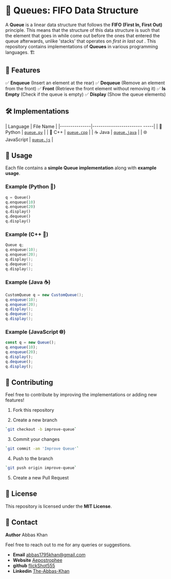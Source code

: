 # 🚀 Queues: FIFO Data Structure

A **Queue** is a linear data structure that follows the **FIFO (First In, First Out)** principle. This means that the structure of this data structure is such that the element that goes in while come out before the ones that entered the queue afterwards, unlike 'stacks' that operates on *first in last out* . This repository contains implementations of **Queues** in various programming languages. 🏗️

## 📌 Features
✅ **Enqueue** (Insert an element at the rear)
✅ **Dequeue** (Remove an element from the front)
✅ **Front** (Retrieve the front element without removing it)
✅ **Is Empty** (Check if the queue is empty)
✅ **Display** (Show the queue elements)

## 🛠 Implementations

| Language      | File Name                    |
|---------------|------------------------ -----|
| 🐍 Python     | [`queue.py`](queue.py)      |
| 🚀 C++        | [`queue.cpp`](queue.cpp)    |
| ☕ Java       | [`queue.java`](queue.java)  |
| 🌐 JavaScript | [`queue.js`](queue.js)      |

## 📜 Usage
Each file contains a **simple Queue implementation** along with **example usage**.

### Example (Python 🐍)
```python
q = Queue()
q.enqueue(10)
q.enqueue(20)
q.display()
q.dequeue()
q.display()
```

### Example (C++ 🚀)
```cpp
Queue q;
q.enqueue(10);
q.enqueue(20);
q.display();
q.dequeue();
q.display();
```

### Example (Java ☕)
```java
CustomQueue q = new CustomQueue();
q.enqueue(10);
q.enqueue(20);
q.display();
q.dequeue();
q.display();
```

### Example (JavaScript 🌐)
```javascript
const q = new Queue();
q.enqueue(10);
q.enqueue(20);
q.display();
q.dequeue();
q.display();
```

## 🤝 Contributing
Feel free to contribute by improving the implementations or adding new features!
1. Fork this repository

2. Create a new branch
```bash
`git checkout -b improve-queue`
```

3. Commit your changes
```bash
`git commit -am 'Improve Queue'`
```

4. Push to the branch
```bash
`git push origin improve-queue`
```

5. Create a new Pull Request

## 📜 License
This repository is licensed under the **MIT License**.

## 📧 Contact

**Author** Abbas Khan

Feel free to reach out to me for any queries or suggestions.
- **Email** [abbas1795khan@gmail.com](mailto:abbas1795khan@gmail.com)
- **Website** [Aepostrophee](https://www.aepostrophee.kesug.com)
- **github** [flickShot555](https://www.github.com/flickShot555/)
- **Linkedin** [The-Abbas-Khan](https://www.linkedin.com/in/the-abbas-khan)
